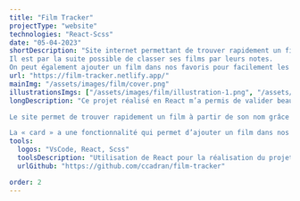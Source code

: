 ```yaml
---
title: "Film Tracker"
projectType: "website"
technologies: "React-Scss"
date: "05-04-2023"
shortDescription: "Site internet permettant de trouver rapidement un film, de découvrir sa note, son synopsis, son genre …
Il est par la suite possible de classer ses films par leurs notes.
On peut également ajouter un film dans nos favoris pour facilement les retrouver."
url: "https://film-tracker.netlify.app/"
mainImg: "/assets/images/film/cover.png"
illustrationsImgs: ["/assets/images/film/illustration-1.png", "/assets/images/film/illustration-2.png", "/assets/images/film/illustration-3.png"]
longDescription: "Ce projet réalisé en React m’a permis de valider beaucoup de concept du framework. 

Le site permet de trouver rapidement un film à partir de son nom grâce a l’appel a une API, les résultats s’affichent ensuite dans des « card ». L’ensemble des résultats peuvent être par la suite trier de façon croissante ou décroissant par rapport à leurs notes.

La « card » a une fonctionnalité qui permet d’ajouter un film dans nos favoris, en les stockants dans le local storage."
tools:
  logos: "VsCode, React, Scss"
  toolsDescription: "Utilisation de React pour la réalisation du projet mais également de la librairie framer motion qui m’a permis de créer des animations et d’en randomiser certaines."
  urlGithub: "https://github.com/ccadran/film-tracker"

order: 2
---
```


